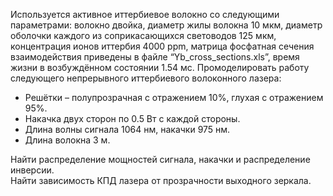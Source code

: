 Используется активное иттербиевое волокно со следующими параметрами: волокно двойка, диаметр жилы волокна 10 мкм, диаметр
оболочки каждого из соприкасающихся световодов 125 мкм, концентрация ионов иттербия 4000 ppm,
матрица фосфатная сечения взаимодействия приведены в файле “Yb_cross_sections.xls”, время жизни в возбуждённом состоянии 1.54 мс.
Промоделировать работу следующего непрерывного иттербиевого волоконного лазера:

* Решётки – полупрозрачная с отражением 10%, глухая с отражением 95%.
* Накачка двух сторон по 0.5 Вт с каждой стороны.
* Длина волны сигнала 1064 нм, накачки 975 нм.
* Длина волокна 3 м.

Найти распределение мощностей сигнала, накачки и распределение инверсии.\
Найти зависимость КПД лазера от прозрачности выходного зеркала.
